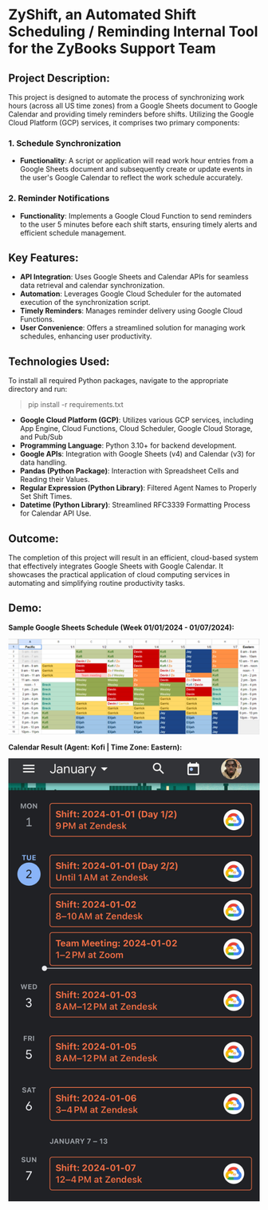 # ZyShift, an Automated Shift Scheduling / Reminding Internal Tool for the ZyBooks Support Team

## Project Description:
This project is designed to automate the process of synchronizing work hours (across all US time zones) from a Google Sheets document to Google Calendar and providing timely reminders before shifts. Utilizing the Google Cloud Platform (GCP) services, it comprises two primary components:

### 1. Schedule Synchronization
- **Functionality**: A script or application will read work hour entries from a Google Sheets document and subsequently create or update events in the user's Google Calendar to reflect the work schedule accurately.

### 2. Reminder Notifications
- **Functionality**: Implements a Google Cloud Function to send reminders to the user 5 minutes before each shift starts, ensuring timely alerts and efficient schedule management.

## Key Features:
- **API Integration**: Uses Google Sheets and Calendar APIs for seamless data retrieval and calendar synchronization.
- **Automation**: Leverages Google Cloud Scheduler for the automated execution of the synchronization script.
- **Timely Reminders**: Manages reminder delivery using Google Cloud Functions.
- **User Convenience**: Offers a streamlined solution for managing work schedules, enhancing user productivity.

## Technologies Used:
To install all required Python packages, navigate to the appropriate directory and run:
> pip install -r requirements.txt
- **Google Cloud Platform (GCP)**: Utilizes various GCP services, including App Engine, Cloud Functions, Cloud Scheduler, Google Cloud Storage, and Pub/Sub
- **Programming Language**: Python 3.10+ for backend development.
- **Google APIs**: Integration with Google Sheets (v4) and Calendar (v3) for data handling.
- **Pandas (Python Package)**: Interaction with Spreadsheet Cells and Reading their Values.
- **Regular Expression (Python Library)**: Filtered Agent Names to Properly Set Shift Times.
- **Datetime (Python Library)**: Streamlined RFC3339 Formatting Process for Calendar API Use.

## Outcome:
The completion of this project will result in an efficient, cloud-based system that effectively integrates Google Sheets with Google Calendar. It showcases the practical application of cloud computing services in automating and simplifying routine productivity tasks.

## Demo:

**Sample Google Sheets Schedule (Week 01/01/2024 - 01/07/2024):**

![sample google sheets schedule image](https://github.com/kodarfour/GCloudSync-WorkScheduler/blob/kofi-testing/images/example_schedule.png?raw=true)

**Calendar Result (Agent: Kofi | Time Zone: Eastern):**

![calendar result image](https://github.com/kodarfour/GCloudSync-WorkScheduler/blob/kofi-testing/images/result.jpg?raw=true)